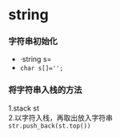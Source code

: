 # string

### 字符串初始化
* ·string s=          
* `char s[]='';`          

### 将字符串入栈的方法       
1.stack<char> st        
2.以字符入栈，再取出放入字符串        
`str.push_back(st.top())`             
